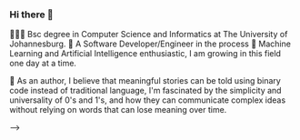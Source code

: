 ### Hi there 👋

👨🏼‍🎓 Bsc degree in Computer Science and Informatics at The University of Johannesburg.
🌱 A Software Developer/Engineer in the process
🌱 Machine Learning and Artificial Intelligence enthusiastic, I am growing in this field one day at a time.

📝 As an author, I believe that meaningful stories can be told using binary code instead of traditional language, 
I'm fascinated by the simplicity and universality of 0's and 1's, and how they can communicate complex ideas without 
relying on words that can lose meaning over time.


-->
